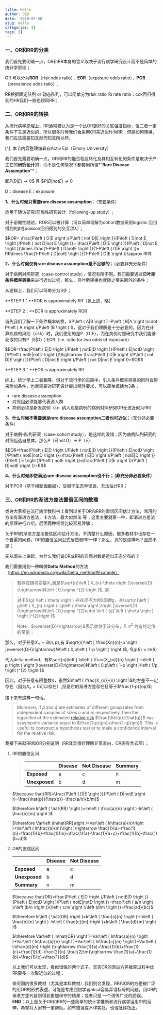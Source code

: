 ```yaml
---
title: Hello
author: BED
date: '2019-07-08'
slug: Hello
categories: []
tags: []
---
```


  ### 一、OR和RR的分类

  我们首先要明确一点，OR和RR本身的含义取决于流行病学研究设计而不是简单的统计学原理；

  OR 可以分为**ROR**（risk odds ratio），**EOR**（exposure odds ratio），**POR**（prevalence odds ratio）；

  RR根据固定队列 or 动态队列，可以简单分为risk ratio 和 rate ratio；cox回归得到的HR我们一般也视同RR；

  ### 二、OR和RR的转换

  从流行病学原理上，RR通常被认为是一个比OR更好的关联强度指标，但二者一定条件下又是近似的，所以很多时候我们会采用OR来近似作为RR；但是如何转换，我们应该需要知其然而知其所以然。

  [^]: 本节内容整理编辑自Activ Epi（Emory University）

  我们首先需要明确一点，OR和RR的能否相互转化及其相互转化的条件是取决于产生它的**研究设计**的，而不是任何情况下都套用所谓*“**Rare Disease Assumption**”*；

  即$P\left ( D|E \right )\rightarrow 0$$  且  $$P\left ( D|notE \right )\rightarrow 0$ 

  D：disease     E：exposure

  **1、什么时候只需要rare disease assumption**；（充要条件）

  适用于随访研究/前瞻性研究设计（following-up study）;

  对于前瞻性随访，ROR可以被计算（可以简单理解为cohort数据采用logistic 回归得到的β或poisson回归得到的交互项λ）；

  $ROR= \frac{P\left ( D|E \right )/P\left ( not D|E \right )}{P\left ( D|not E \right )/P\left ( not D|not E \right )}= \frac{P\left ( D|E \right )}{P\left ( D|not E \right )}\times \frac{1-P\left ( D|notE \right )}{1-P\left ( D|E \right )}= RR\times  \frac{1-P\left ( D|notE \right )}{1-P\left ( D|E \right )}\approx RR$

  **2、什么时候仅有rare disease assumption是不足够的**；（必要非充分条件）

  对于病例对照研究（case-control study），情况有所不同。我们需要通过**贝叶斯条件概率转换**来进行近似过程，那么，贝叶斯转换也就随之带来额外的条件；

  从逻辑上，我们可以简单分为3步；

  **STEP 1：**ROR is approximately RR（见上述，略）

  **STEP 2：**EOR is  approximately ROR 

  首先我们了解一下条件概率转换，$P\left ( A|B \right )=P\left ( B|A \right )\cdot P\left ( A \right )/P\left (B  \right ) $，这对于我们理解是十分必要的，因为在计算疾病的风险（risk）时，我们使用的是P（D|E），而在病例对照研究中我们能够获取的只有P（E|D）；EOR（i.e. ratio for two  odds of exposure）

  $EOR=\frac{P\left ( E|D \right )/P\left ( notE|D \right )}{P\left ( E|notD \right )/P\left ( notE|notD \right )}\Rightarrow \frac{P\left ( D|E \right )/P\left ( not D|E \right )}{P\left ( D|not E \right )/P\left ( not D|not E \right )}=ROR$

  **STEP 3：**EOR is  approximately  RR

  综上，统计学上二者相等，但对于流行学的实践中，引入条件概率转换的同时会带来附加条件，也就需要对研究设计提出额外要求，可以简单概括为3条；

  - rare disease assumption
  - 对照组必须能够代表源人群
  - 病例必须是新发病例（i.e. 纳入现患病例的病例对照研究OR无法近似为RR）

  **3、什么时候不需要满足rare disease assumption二者也可近似；**（充分非必要条件）

  对于病例-队列研究（case-cohort study），是这样的没错；因为病例队列研究的对照组选自总体，那么P（E|not D）=> P（E）

  $EOR=\frac{P\left ( E|D \right )/P\left ( notE|D \right )}{P\left ( E|notD \right )/P\left ( notE|notD \right )}=\frac{P\left ( E|D \right )/P\left ( notE|D \right )}{P\left ( E \right )/P\left ( notE \right )}=\frac{P\left ( D|E \right )}{P\left ( D|notE \right )}=RR$

  **4、什么时候即使满足rare disease assumption也不行；（非充分非必要条件）**

  对于POR（基于横断面数据），受限于生态学谬误，无法估计RR； 

  ### 三、OR和RR的渐进方差法置信区间的数理

  或许大家都在流行病学教科书上看到过关于OR和RR的置信区间估计方法，常用的方法有渐进方差法，卡方法，最大似然法 等；这里主要就第一种，即渐进方差法的原理进行介绍，后面两种相信比较容易理解；

  关于RR的渐进方差法置信区间估计方法，不清楚什么原因，很多教材中也存在一个普遍的问题，OR的置信区间公式居然和RR一样？那么，真的是这样吗？显然不是；

  先从源头上讲起，为什么我们说OR或RR的自然对数是近似正态分布的？

  我们需要用到一种叫做**Delta Method**的方法（https://en.wikipedia.org/wiki/Delta_method#Example）

  > 若存在随机变量$X_{n}$满足$\sqrt{n}\left [ X_{n}-\theta  \right ]\overset{D}{\rightarrow}N\left ( 0,\sigma ^{2} \right )$, 则
>
  > 对于${g}'\left ( \theta  \right ) $存在且不为的0函数$g$，有$\sqrt{n}\left [ g\left ( X_{n} \right ) -g\left ( \theta  \right )\right ]\overset{D}{\rightarrow}N\left ( 0,\sigma ^{2}\cdot \left [ {g}'\left ( \theta  \right ) \right ]^{2}\right )$
>
  > Note：$\overset{D}{\rightarrow}$表示收敛于该分布，$\theta ,\sigma ^{2}$ 为有特定值的常量；

  那么，对于任意$X_{n}\sim B\left ( n,p \right )$,有  $\sqrt{n}\left [ \frac{Xn}{n}-p \right ]\overset{D}{\rightarrow}N\left ( 0,p\left ( 1-p \right ) \right )$, 令$g\left ( \theta  \right )=ln\left ( \theta  \right )$

  代入delta method，有$\sqrt{n}\left [ ln\left ( \frac{X_{n}}{n} \right )-ln\left ( p \right ) \right ]\overset{D}{\rightarrow}N\left ( 0,p\left ( 1-p \right )\left ( 1/p \right )^{2} \right )$

  因此，对于任意有限整数$n$，虽然$ln\left ( \frac{X_{n}}{n} \right )$的方差不一定存在（因为$X_{n}=0$可以存在）,但是它的渐进方差存在且等于$\frac{1-p}{np}$;

  接下来有这样一句话。

  > Moreover, if $\hat{p}$ and $\hat{q}$ are estimates of different group rates from independent samples of sizes $n$ and $m$ respectively, then the logarithm of the estimated [relative risk](https://en.wikipedia.org/wiki/Relative_risk) $\frac{\hat{p}}{\hat{q}}$ has assympotic variance equal to $\frac{1-p}{pn}+\frac{1-q}{qm}$. This is useful to construct a hypothesis test or to make a confidence interval for the relative risk.

  我接下来就RR和OR分别说明（RR其实很好理解非常直白，OR则有舍去项）；

  1. RR的置信区间
  
     > |               | Disease | Not Disease | Summary |
     > | ------------- | ------- | ----------- | ------- |
     > | **Exposed**   | a       | c           | n       |
     > | **Unexposed** | b       | d           | m       |
  
     $\because \hat{RR}=\frac{P\left ( D|E \right )}{P\left ( D|notE \right )}=\frac{\hat{p}}{\hat{q}}=\frac{a/n}{b/m}$
  
     $\therefore ln\left ( \hat{RR} \right )=ln\left ( \frac{a}{n} \right )-ln\left ( \frac{b}{m} \right )$
  
     $\therefore Var\left (ln\hat{RR}\right )=Var\left ( ln\frac{a}{n}\right )+Var\left ( ln\frac{b}{m}\right )\rightarrow \frac{1}{a}-\frac{1}{n}+\frac{1}{b}-\frac{1}{m}=\frac{1}{a}-\frac{1}{a+c}+\frac{1}{b}-\frac{1}{b+d}$
  
  2. OR的置信区间
  
     |               | Disease | Not Disease |
     | ------------- | ------- | ----------- |
     | **Exposed**   | a       | c           |
     | **Unexposed** | b       | d           |
     | **Summary**   | n       | m           |
  
     $\because \hat{OR}=\frac{P\left ( E|D \right )/P\left ( notE|D \right )}{P\left ( E|notD \right )/P\left ( notE|notD \right )}=\frac{\left ( a/n \right )/\left (b/n  \right )}{\left ( c/m \right )/\left (d/m  \right )}=\frac{ad}{bc}$
  
     $\therefore ln\left ( \hat{OR} \right )=ln\left ( \frac{a}{n} \right )-ln\left ( \frac{b}{n} \right )-ln\left ( \frac{c}{m} \right )+ln\left ( \frac{d}{m} \right )$
  
     $\therefore Var\left ( ln\hat{OR} \right )=Var\left ( ln\frac{a}{n} \right )+Var\left ( ln\frac{b}{n} \right )+Var\left ( ln\frac{c}{m} \right )+Var\left ( ln\frac{d}{m} \right )\rightarrow \frac{1}{a}+\frac{1}{b}+\frac{1}{c}+\frac{1}{d}-\frac{2}{n}-\frac{2}{m}\rightarrow \frac{1}{a}+\frac{1}{b}+\frac{1}{c}+\frac{1}{d}$
  
     以上我们可以发现，看似很像的两个式子，其实OR的渐进方差推算过程中比RR要多一次取近似的过程；
  
     查阅国内很多教材（尤其是本科教材）我们则会发现，RR和OR的方差被广泛的用OR的形式表述，可能是考虑到初学者abcd容易弄错标号的问题，用OR的渐进方差代替则得到更加保守的结果；或者只是 一个流传广泛的勘误。
**END**：以上是关于OR和RR的一些简单的统计学推断和流行病学运用中的延伸，希望对大家有一定帮助。如有错误或不详实处，也请批评指正。
